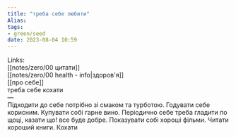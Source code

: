```yaml
---
title: "треба себе любити"
Alias: 
tags:
- green/seed
date: 2023-08-04 10:59
---
```

Links:  
[[notes/zero/00 цитати]]  
[[notes/zero/00 health - info|здоров'я]]  
[[про себе]]  
треба себе кохати  
—  
Підходити до себе потрібно зі смаком та турботою. Годувати себе корисним. Купувати собі гарне вино. Періодично себе треба гладити по щоці, казати що! все буде добре. Показувати собі хороші фільми. Читати хороший книги. Кохати

